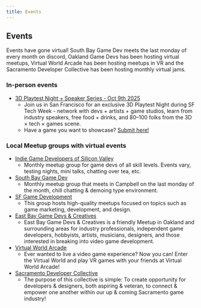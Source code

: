 ```yaml
---
title: Events
---
```


## Events
Events have gone virtual! South Bay Game Dev meets the last monday of every month on discord, Oakland Game Devs has been hosting virtual meetups, Virtual World Arcade has been hosting meetups in VR and the Sacramento Developer Collective has been hosting monthly virtual jams.

### In-person events
* [3D Playtest Night + Speaker Series - Oct 9th 2025](https://partiful.com/e/dl6UTrqBE9jFMmLejmsn)
  * Join us in San Francisco for an exclusive 3D Playtest Night during SF Tech Week - network with devs + artists + game studios, learn from industry speakers, free food + drinks, and 80–100 folks from the 3D × tech × games scene.
  * Have a game you want to showcase? [Submit here!](https://forms.gle/gDQePY4DJh5Jj5Qu8)

### Local Meetup groups with virtual events
* [Indie Game Developers of Silicon Valley](https://www.meetup.com/Indie-Game-Developers-of-Silicon-Valley/)
  * Monthly meetup group for game devs of all skill levels. Events vary, testing nights, mini talks, chatting over tea, etc.
* [South Bay Game Dev](https://www.meetup.com/southbaygamedev/)
  * Monthly meetup group that meets in Campbell on the last monday of the month, chill chatting & demoing type environment.
* [SF Game Development](https://www.meetup.com/Monthly-SF-Game-Development-Community)
  * This group hosts high-quality meetups focused on topics such as game marketing, development, and design.
* [East Bay Game Devs & Creatives](https://www.meetup.com/EastBayGameDevs/)
  * East Bay Game Devs & Creatives is a friendly Meetup in Oakland and surrounding areas for industry professionals, independent game developers, hobbyists, artists, musicians, designers, and those interested in breaking into video game development.
* [Virtual World Arcade](https://www.meetup.com/Virtual-World-Arcade/)
  * Ever wanted to live a video game experience? Now you can! Enter the Virtual World and play VR games with your friends at Virtual World Arcade!
* [Sacramento Developer Collective](https://www.meetup.com/gamedeveloper/)
  * The purpose of this collective is simple: To create opportunity for developers & designers, both aspiring & veteran, to connect & empower one another within our up & coming Sacramento game industry!
